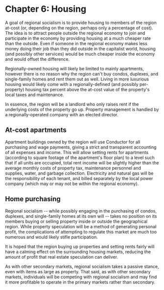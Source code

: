 # Chapter 6: Housing

A goal of regional socialism is to provide housing to members of the region at-cost (or, depending on the region, perhaps only a percentage of cost). The idea is to attract people outside the regional economy to join and participate in the economy by providing housing at a much cheaper rate than the outside. Even if someone in the regional economy makes less money doing their job than they did outside in the capitalist world, housing (and possibly other services) would be much cheaper inside the economy and would offset the difference.

Regionally-owned housing will likely be limited to mainly apartments, however there is no reason why the region can't buy condos, duplexes, and single-family homes and rent them out as well. Living in more luxurious housing would likely come with a regionally-defined (and possibly per-property) housing tax percent above the at-cost value of the property's local taxes and maintenance.

In essence, the region will be a landlord who only raises rent if the underlying costs of the property go up. Property management is handled by a regionally-operated company with an elected director.

## At-cost apartments

Apartment buildings owned by the region will use Conductor for all purchasing and wage payments, giving a strict and transparent accounting of all expenses and income. This will allow setting rents for apartments (according to square footage of the apartment's floor plan) to a level such that if all units are occupied, total rent income will be slightly higher than the average monthly costs of property tax, maintenance personnel and supplies, water, and garbage collection. Electricity and natural gas will be the responsibility of each tenant, and billed separately by the local power company (which may or may not be within the regional economy).

## Home purchasing

Regional socialism -- while possibly engaging in the purchasing of condos, duplexes, and single-family homes at its own will -- takes no position on its members buying or selling property inside or outside the geographical region. While property speculation will be a method of generating personal profit, the complications of attempting to regulate this market are much too numerous and would likely stifle participation.

It is hoped that the region buying up properties and setting rents fairly will have a calming effect on the surrounding housing markets, reducing the amount of profit that real estate speculation can deliver.

As with other secondary markets, regional socialism takes a passive stance, even with items as large as property. That said, as with other secondary markets, individuals will be competing with regional socialism and may find it more profitable to operate in the primary markets rather than secondary.

